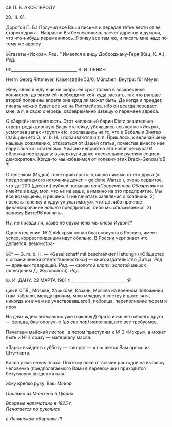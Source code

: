 49 П. Б. АКСЕЛЬРОДУ

20. III. 01.

Дорогой П. Б.! Получил все Ваши письма и передал тетке вести от ее старого дру­га . Напрасно Вы беспокоились насчет адресов и думали, что что-нибудь перемени­лось. Я живу все там же, и писать мне надо по тому же адресу :

![](file:///C:/Users/bot32/AppData/Local/Temp/msohtmlclip1/01/clip_image001.png)газеты «Искра». _Ред._ _"_ Имеется в виду Доброджану-Геря (Кац, К. Α.). _Ред._

  

90________________________________ В. И. ЛЕНИН

Herrn Georg Rittmeyer, Kaiserstraße 53/0. München. Внутри: für Meyer.

Жену свою я жду еще не скоро: ее срок только в воскресенье кончается, да затем ей необходимо кой-куда заехать, так что раньше второй половины апреля она вряд ли мо­жет быть. Да когда и приедет, писать можно будет все же на Риттмейера, ибо он всегда передаст мне, а я, в свою очередь, своевременно извещу о перемене адреса.

С «Зарей» неприятность. Этот капризный барин Dietz решительно отверг редакци­онную Вашу статейку, убоявшись ссылок на «Искру», усмотрев запах «групп» etc, со­славшись на то, что и Бебель и Зингер (пайщики его G. m. b. H. ) побаиваются и т. п. Пришлось, к величайшему нашему сожалению, отказаться от Вашей статьи, поместив вместо нее пару слов «к читателям». Ужасно неприятна эта новая цензура! И обложка пострадала: вычеркнули даже «нескольких русских социал-демократов». Когда-то мы избавимся от «опеки» этих Dreck-Genoss'oB ?!

С теленком (Иудой) тоже приятность: пришло письмо от его друга (= предполагае­мого источника денег = goldene Wanze ), очень сердитое, что-де 200 (двести!) рублей посылаю _на «Современное Обозрение»_ и имейте в виду, мол, что _не_ на ваше, а именно на это предприятие. Мы все возмущены, и решено: 1) не печатать заявления о коали­ции, 2) послать теленку и «другу» _ультиматум,_ что-де либо прочное финансирование _нашего_ предприятия, либо мы отказываемся, 3) записку Витте96 кончить.

Ну, не правда ли, разве не одурачены мы снова Иудой??

Одно утешение: № 2 «Искры» попал благополучно в Россию, имеет успех, коррес­понденции идут обильно. В России черт знает что делается: демонстра-

![](file:///C:/Users/bot32/AppData/Local/Temp/msohtmlclip1/01/clip_image002.png)* — G. m. b. H. — «Gesellschaff mit beschränkter Haftung» («Общество с ограниченной ответственно­стью») — книгоиздательство Дитца. _Ред._ — дрянных товарищей. _Ред._ — «золотой клоп»; золотой мешок (псевдоним Д. Жуковского). _Ред._

  

Φ. И. ДАНУ. 22 МАРТА 1901 г.___________________________ 91

ции в СПБ., Москве, Харькове, Казани, Москва на военном положении (там забрали, между прочим, мою младшую сестру и даже зятя, никогда ни в чем не участвовавше­го!), побоища, переполнение тюрем и проч.

На днях ждем выехавших уже (наконец!) брата и нашего общего друга — фельда, благополучно _(до сих пор)_ исполнившего все требуемое.

Печатаем майский листок , а потом приступим к № 3 «Искры», а может быть и № 4 сразу — материалу масса.

«Заря» выйдет в субботу — говорят — и пошлется Вам прямо из Штутгарта.

Касса у нас _очень_ плоха. Поэтому _пока_ от всяких расходов на выписку человечка (предполагаемого Вами в перевозчики) приходится безусловно воздержаться.

Жму крепко руку. Ваш _Мейер_

_Послано из Мюнхена в Цюрих_

_Впервые напечатано в 1925 г.                                                                     Печатается по рукописи_

_в Ленинском сборнике_ _III_